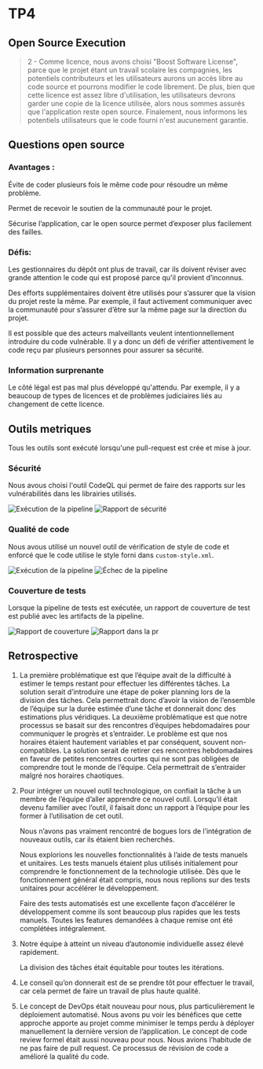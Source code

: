# TP4

## Open Source Execution

>2 - Comme licence, nous avons choisi "Boost Software License", parce que le projet étant un travail scolaire
> les compagnies, les potentiels contributeurs et les utilisateurs aurons un accès libre au code source et pourrons modifier
> le code librement. 
> De plus, bien que cette licence est assez libre d'utilisation, les utilisateurs devrons garder une copie de la licence 
> utilisée, alors nous sommes assurés que l'application reste open source.
> Finalement, nous informons les potentiels utilisateurs que le code fourni n'est aucunement garantie.

## Questions open source
### Avantages :
Évite de coder plusieurs fois le même code pour résoudre un même problème.

Permet de recevoir le soutien de la communauté pour le projet.

Sécurise l’application, car le open source permet d’exposer plus facilement des failles.
### Défis:
Les gestionnaires du dépôt ont plus de travail, car ils doivent réviser avec grande attention le code qui est proposé parce qu'il provient d’inconnus.

Des efforts supplémentaires doivent être utilisés pour s’assurer que la vision du projet reste la même. Par exemple, il faut activement communiquer avec la communauté pour s’assurer d’être sur la même page sur la direction du projet.

Il est possible que des acteurs malveillants veulent intentionnellement introduire du code vulnérable. Il y a donc un défi de vérifier attentivement le code reçu par plusieurs personnes pour assurer sa sécurité.

### Information surprenante
Le côté légal est pas mal plus développé qu'attendu. Par exemple, il y a beaucoup de types de licences et de problèmes judiciaires liés au changement de cette licence.

## Outils metriques
Tous les outils sont exécuté lorsqu'une pull-request est crée et mise à jour.
### Sécurité

Nous avous choisi l'outil CodeQL qui permet de faire des rapports sur les vulnérabilités dans les librairies utilisés.

![Exécution de la pipeline](img/security-run.png)
![Rapport de sécurité](img/security.png)

### Qualité de code
Nous avous utilisé un nouvel outil de vérification de style de code et enforcé que le code utilise le style forni dans ```custom-style.xml```.

![Exécution de la pipeline](img/checkstyle.png)
![Échec de la pipeline](img/checkstyle-fail.png)

### Couverture de tests
Lorsque la pipeline de tests est exécutée, un rapport de couverture de test est publié avec les artifacts de la pipeline.

![Rapport de couverture](img/test-coverage-md.png)
![Rapport dans la pr](img/test-coverage-pr.png)


## Retrospective

1. La première problématique est que l’équipe avait de la difficulté à estimer le temps restant pour effectuer les différentes tâches. La solution serait d’introduire une étape de poker planning lors de la division des tâches. Cela permettrait donc d’avoir la vision de l’ensemble de l’équipe sur la durée estimée d’une tâche et donnerait donc des estimations plus véridiques. La deuxième problématique est que notre processus se basait sur des rencontres d’équipes hebdomadaires pour communiquer le progrès et s’entraider. Le problème est que nos horaires étaient hautement variables et par conséquent, souvent non-compatibles. La solution serait de retirer ces rencontres hebdomadaires en faveur de petites rencontres courtes qui ne sont pas obligées de comprendre tout le monde de l’équipe. Cela permettrait de s’entraider malgré nos horaires chaotiques.

2. Pour intégrer un nouvel outil technologique, on confiait la tâche à un membre de l’équipe d’aller apprendre ce nouvel outil. Lorsqu’il était devenu familier avec l’outil, il faisait donc un rapport à l’équipe pour les former à l’utilisation de cet outil. 

    Nous n’avons pas vraiment rencontré de bogues lors de l’intégration de nouveaux outils, car ils étaient bien recherchés.

    Nous explorions les nouvelles fonctionnalités à l’aide de tests manuels et unitaires. Les tests manuels étaient plus utilisés initialement pour comprendre le fonctionnement de la technologie utilisée. Dès que le fonctionnement général était compris, nous nous replions sur des tests unitaires pour accélérer le développement.

    Faire des tests automatisés est une excellente façon d’accélérer le développement comme ils sont beaucoup plus rapides que les tests manuels.
    Toutes les features demandées à chaque remise ont été complétées intégralement.

3. Notre équipe à atteint un niveau d’autonomie individuelle assez élevé rapidement.

    La division des tâches était équitable pour toutes les itérations.

4. Le conseil qu’on donnerait est de se prendre tôt pour effectuer le travail, car cela permet de faire un travail de plus haute qualité.

5. Le concept de DevOps était nouveau pour nous, plus particulièrement le déploiement automatisé. Nous avons pu voir les bénéfices que cette approche apporte au projet comme minimiser le temps perdu à déployer manuellement la dernière version de l’application.
Le concept de code review formel était aussi nouveau pour nous. Nous avions l’habitude de ne pas faire de pull request. Ce processus de révision de code a amélioré la qualité du code.


